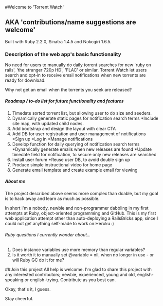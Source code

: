 #Welcome to 'Torrent Watch' 
## AKA 'contributions/name suggestions are welcome'

Built with Ruby 2.2.0, Sinatra 1.4.5 and Nokogiri 1.6.5.

### Description of the web app's basic functionality
No need for users to manually do daily torrent searches for new 'ruby on rails', 'the stranger 720p HD', 'FLAC' or similar. Torrent Watch let users search and opt-in to receive email notifications when new torrents are ready for download.  

Why not get an email when the torrents you seek are released?

##### Roadmap / to-do list for future functionality and features

1. Timedate sorted torrent list, but allowing user to do size and seeders.
2. Dynamically generate static pages for notification search terms
   *Include site map, with updated child nodes.
3. Add bootstrap and design the layout with clear CTA
4. Add DB for user registration and user management of notifications
   *Sign up
   *Log in
   *Manage notifications
5. Develop function for daily querying of notification search terms
  *Dynamically generate emails when new releases are found
	  *Update timedate field for notification, to secure only new releases are searched
6. Install user forum
  *Reuse user DB, to avoid double sign up
7. Produce simple instructional video for home page
8. Generate email template and create example email for viewing

##### About me
The project described above seems more complex than doable, but my goal is to hack away and learn as much as possible.  

In short I'm a nobody, newbie and non-programmer dabbling in my first attempts at Ruby, object-oriented programming and GitHub. This is my first web application attempt other than auto-deploying a RailsBricks app, since I could not get anything self-made to work on Heroku :)

###### Ruby questions I currently wonder about... 
1. Does instance variables use more memory than regular variables?
2. Is it worth it to manually set @variable = nil, when no longer in use - or will Ruby GC do it for me?

##Join this project
All help is welcome. I'm glad to share this project with any interested contributors; newbie, experienced, young and old, english-speaking or english-trying. Contribute as you best can.

Okay, that's it, I guess. 

Stay cheerful. 